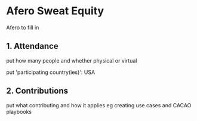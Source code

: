 # Afero Sweat Equity

Afero to fill in

## 1. Attendance
put how many people and whether physical or virtual

put 'participating country(ies)': USA

## 2. Contributions
put what contributing and how it applies
eg creating use cases and CACAO playbooks
